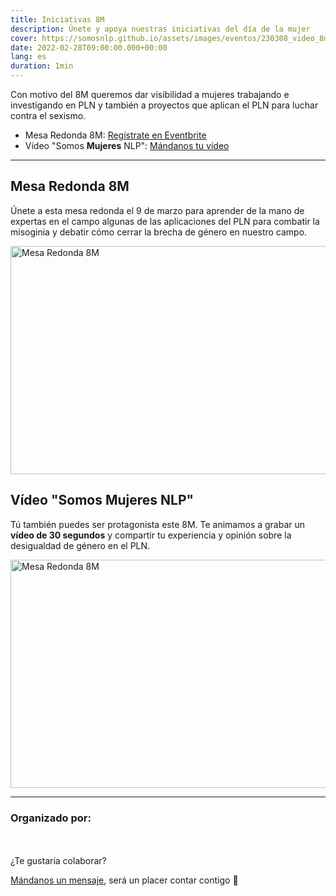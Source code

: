 ```yaml
---
title: Iniciativas 8M
description: Únete y apoya nuestras iniciativas del día de la mujer
cover: https://somosnlp.github.io/assets/images/eventos/230308_video_8m.jpg
date: 2022-02-28T09:00:00.000+00:00
lang: es
duration: 1min
---
```


Con motivo del 8M queremos dar visibilidad a mujeres trabajando e investigando en PLN y también a proyectos que aplican el PLN para luchar contra el sexismo.

- Mesa Redonda 8M: [Regístrate en Eventbrite](https://www.eventbrite.com/e/entradas-mesa-redonda-8m-pln-en-la-lucha-contra-el-sexismo-563632258257)
- Vídeo "Somos **Mujeres** NLP": [Mándanos tu vídeo](https://forms.gle/W5XVbR4KT98MPqRM6)

---

## Mesa Redonda 8M

Únete a esta mesa redonda el 9 de marzo para aprender de la mano de expertas en el campo algunas de las aplicaciones del PLN para combatir la misoginia y debatir cómo cerrar la brecha de género en nuestro campo.

<div class="mx-auto my-8 px-8 text-center">
    <a href="https://www.eventbrite.com/e/entradas-mesa-redonda-8m-pln-en-la-lucha-contra-el-sexismo-563632258257"
        target="_blank">
        <img alt="Mesa Redonda 8M" width="650" height="365"
            src="https://somosnlp.github.io/assets/images/eventos/230309_mesa_redonda_8m.jpg" />
    </a>
</div>

## Vídeo "Somos Mujeres NLP"

Tú también puedes ser protagonista este 8M. Te animamos a grabar un **vídeo de 30 segundos** y compartir tu experiencia y opinión sobre la desigualdad de género en el PLN.

<div class="mx-auto my-8 px-8 text-center">
    <a href="https://forms.gle/W5XVbR4KT98MPqRM6"
        target="_blank">
        <img alt="Mesa Redonda 8M" width="650" height="365"
            src="https://somosnlp.github.io/assets/images/eventos/230308_video_8m.jpg" />
    </a>
</div>

---

### Organizado por:

<div class="auto-rows-fr grid gap-2 lg:grid-cols-2">

<ProfileItemProps
    name="María Grandury"
    title="ML Research Engineer @neurocat.AI | Fundadora @SomosNLP_"
    cover="https://pbs.twimg.com/profile_images/1584913293470273537/6u-Q8SJP_400x400.jpg"
    website="https://mariagrandury.com"
    twitter="https://twitter.com/mariagrandury"
    linkedin="https://www.linkedin.com/in/mariagrandury"
    github="https://github.com/mariagrandury"
/>

<ProfileItemProps
    name="Flor Plaza"
    title="Postdoctoral Research Fellow @MilaNLP"
    cover="https://fmplaza.github.io/images/avatar_flor.jpg"
    website="https://fmplaza.github.io/"
    twitter="https://twitter.com/florplaza22"
    linkedin="https://linkedin.com/in/flor-miriam-plaza-del-arco-395770b9"
    github="https://github.com/fmplaza/"
/>
</div>

<br /> 
<br /> 

<div class="text-center">
¿Te gustaría colaborar?

[Mándanos un mensaje](mailto:info@somosnlp.org), será un placer contar contigo 🚀
</div>
